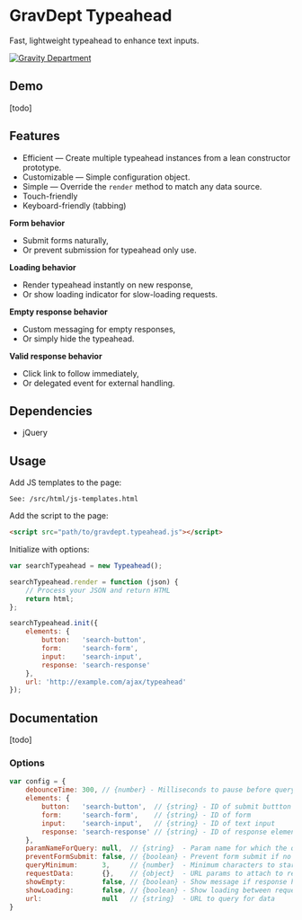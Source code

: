 # GravDept Typeahead

Fast, lightweight typeahead to enhance text inputs.

[![Gravity Department](http://gravitydept.com/_themes/gravdept/img/logo-footer.png)](http://gravitydept.com/)

## Demo

[todo]

## Features

- Efficient — Create multiple typeahead instances from a lean constructor prototype.
- Customizable — Simple configuration object.
- Simple — Override the `render` method to match any data source.
- Touch-friendly
- Keyboard-friendly (tabbing)

**Form behavior**

- Submit forms naturally,
- Or prevent submission for typeahead only use.

**Loading behavior**

- Render typeahead instantly on new response,
- Or show loading indicator for slow-loading requests.

**Empty response behavior**

- Custom messaging for empty responses,
- Or simply hide the typeahead.

**Valid response behavior**

- Click link to follow immediately,
- Or delegated event for external handling.

## Dependencies

- jQuery

## Usage

Add JS templates to the page:

```
See: /src/html/js-templates.html
```

Add the script to the page:

```html
<script src="path/to/gravdept.typeahead.js"></script>
```

Initialize with options:

```javascript
var searchTypeahead = new Typeahead();

searchTypeahead.render = function (json) {
    // Process your JSON and return HTML
    return html;
};

searchTypeahead.init({
    elements: {
        button:   'search-button',
        form:     'search-form',
        input:    'search-input',
        response: 'search-response'
    },
    url: 'http://example.com/ajax/typeahead'
});
```

## Documentation

[todo]

### Options

```javascript
var config = {
    debounceTime: 300, // {number} - Milliseconds to pause before querying
    elements: {
        button:   'search-button',  // {string} - ID of submit buttton
        form:     'search-form',    // {string} - ID of form
        input:    'search-input',   // {string} - ID of text input
        response: 'search-response' // {string} - ID of response element
    },
    paramNameForQuery: null,  // {string}  - Param name for which the query value is passed.
    preventFormSubmit: false, // {boolean} - Prevent form submit if no "action" exists
    queryMinimum:      3,     // {number}  - Minimum characters to start typeahead
    requestData:       {},    // {object}  - URL params to attach to request
    showEmpty:         false, // {boolean} - Show message if response has no results
    showLoading:       false, // {boolean} - Show loading between request and response
    url:               null   // {string}  - URL to query for data
}
```
